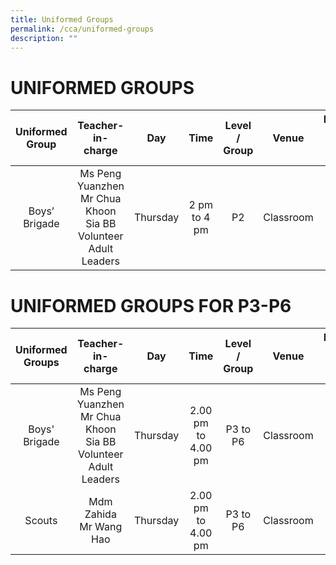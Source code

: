 ```yaml
---
title: Uniformed Groups
permalink: /cca/uniformed-groups
description: ""
---
```

# UNIFORMED GROUPS

| Uniformed Group | Teacher-in-charge | Day | Time | Level / Group | Venue | Recruiting which level for 2022? |
|:---:|:---:|:---:|:---:|:---:|:---:|:---:|
| Boys’ Brigade | Ms Peng Yuanzhen Mr Chua Khoon Sia BB Volunteer Adult Leaders | Thursday | 2 pm to 4 pm | P2 | Classroom | P2 (boys only) |






# UNIFORMED GROUPS FOR P3-P6



| Uniformed Groups | Teacher-in-charge | Day | Time | Level / Group | Venue | Recruiting which level for 2022? |
|:---:|:---:|:---:|:---:|:---:|:---:|:---:|
| Boys' Brigade | Ms Peng Yuanzhen Mr Chua Khoon Sia BB Volunteer Adult Leaders | Thursday | 2.00 pm to 4.00 pm | P3 to P6 | Classroom | P3 to P5 (boys only) |
| Scouts | Mdm Zahida Mr Wang Hao | Thursday | 2.00 pm to 4.00 pm | P3 to P6 | Classroom | P3 to P5 |